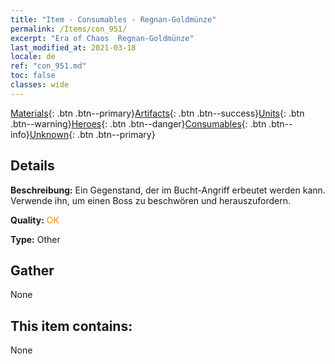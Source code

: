 ```yaml
---
title: "Item - Consumables - Regnan-Goldmünze"
permalink: /Items/con_951/
excerpt: "Era of Chaos  Regnan-Goldmünze"
last_modified_at: 2021-03-18
locale: de
ref: "con_951.md"
toc: false
classes: wide
---
```

 [Materials](/de/Items/){: .btn .btn--primary}[Artifacts](/de/Items/Artifacts/){: .btn .btn--success}[Units](/de/Items/Units/){: .btn .btn--warning}[Heroes](/de/Items/Heroes/){: .btn .btn--danger}[Consumables](/de/Items/Consumables/){: .btn .btn--info}[Unknown](/de/Items/Unknown/){: .btn .btn--primary}

## Details
 **Beschreibung:** Ein Gegenstand, der im Bucht-Angriff erbeutet werden kann. Verwende ihn, um einen Boss zu beschwören und herauszufordern.

 **Quality:** <span style="color: #FF8C00">OK</span>

 **Type:** Other

## Gather

  None

## This item contains:

  None

